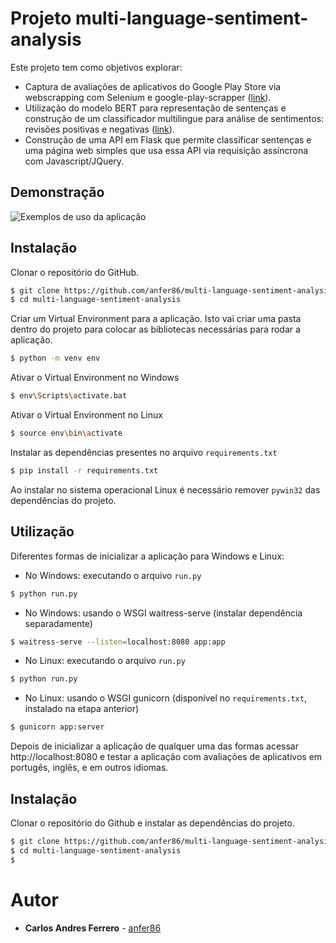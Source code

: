 # Projeto multi-language-sentiment-analysis

Este projeto tem como objetivos explorar:
- Captura de avaliações de aplicativos do Google Play Store via webscrapping com Selenium e google-play-scrapper ([link](../blob/master/data/app_scrapping.py)).
- Utilização do modelo BERT para representação de sentenças e construção de um classificador multilingue para análise de sentimentos: revisões positivas e negativas ([link](../master/model/exploring_bert.ipynb)).
- Construção de uma API em Flask que permite classificar sentenças e uma página web simples que usa essa API via requisição assíncrona com Javascript/JQuery.

## Demonstração

![Exemplos de uso da aplicação](../blob/master/app/front-end/telas.png)

## Instalação

Clonar o repositório do GitHub.
```bash
$ git clone https://github.com/anfer86/multi-language-sentiment-analysis.git
$ cd multi-language-sentiment-analysis
```

Criar um Virtual Environment para a aplicação. Isto vai criar uma pasta dentro do projeto para colocar as bibliotecas necessárias para rodar a aplicação.
```bash
$ python -m venv env
```

Ativar o Virtual Environment no Windows
```bash
$ env\Scripts\activate.bat
```

Ativar o Virtual Environment no Linux
```bash
$ source env\bin\activate
```

Instalar as dependências presentes no arquivo `requirements.txt`
```bash
$ pip install -r requirements.txt
```

Ao instalar no sistema operacional Linux é necessário remover `pywin32` das dependências do projeto.

## Utilização

Diferentes formas de inicializar a aplicação para Windows e Linux:

- No Windows: executando o arquivo `run.py`
```bash
$ python run.py
```

- No Windows: usando o WSGI waitress-serve (instalar dependência separadamente)
```bash
$ waitress-serve --listen=localhost:8080 app:app
```

- No Linux: executando o arquivo `run.py`
```bash
$ python run.py
```

- No Linux: usando o WSGI gunicorn (disponível no `requirements.txt`, instalado na etapa anterior)
```bash
$ gunicorn app:server
```

Depois de inicializar a aplicação de qualquer uma das formas acessar http://localhost:8080 e testar a aplicação com avaliações de aplicativos em portugês, inglês, e em outros idiomas.


## Instalação

Clonar o repositório do Github e instalar as dependências do projeto.
```bash
$ git clone https://github.com/anfer86/multi-language-sentiment-analysis
$ cd multi-language-sentiment-analysis
$ 
```

# Autor
* **Carlos Andres Ferrero** - [anfer86](https://github.com/anfer86/)